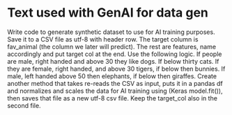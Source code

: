 # Text used with GenAI for data gen
Write code to generate synthetic dataset to use for AI training purposes. Save it to a CSV file as utf-8 with header row. The target column is fav_animal (the column we later will predict). The rest are features, name accordingly and put target col at the end. Use the following logic. If people are male, right handed and above 30 they like dogs. If below thirty cats. If they are female, right handed, and above 30 tigers, if below then bunnies. If male, left handed above 50 then elephants, if below then giraffes. Create another method that takes re-reads the CSV as input, puts it in a pandas df and normalizes and scales the data for AI training using (Keras model.fit()), then saves that file as a new utf-8 csv file. Keep the target_col also in the second file.
